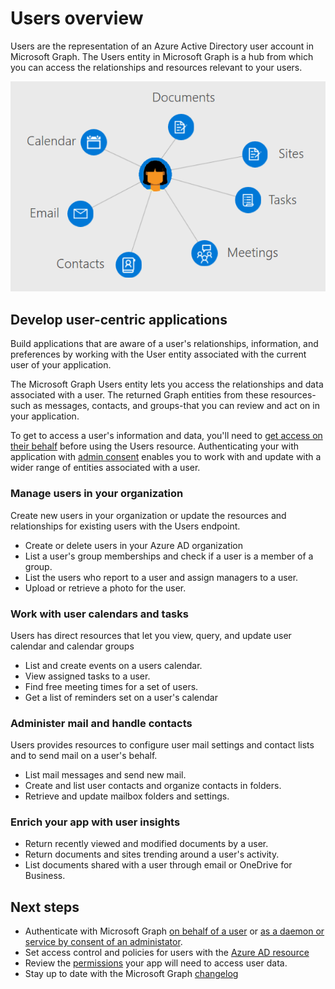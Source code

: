 # Users overview

Users are the representation of an Azure Active Directory user account in Microsoft Graph. The Users entity in Microsoft Graph is a hub from which you can access the relationships and resources relevant to your users.

![Users overview image](images/users.png)

## Develop user-centric applications

Build applications that are aware of a user's relationships, information, and preferences by working with the User entity associated with the current user of your application.

The Microsoft Graph Users entity lets you access the relationships and data associated with a user. The returned Graph entities from these resources-such as messages, contacts, and groups-that you can review and act on in your application. 

To get to access a user's information and data, you'll need to [get access on their behalf](https://developer.microsoft.com/graph/docs/concepts/auth_v2_user) before using the Users resource. Authenticating your with application with [admin consent](https://developer.microsoft.com/en-us/graph/docs/concepts/permissions_reference) enables you to work with and update with a wider range of entities associated with a user.

### Manage users in your organization

Create new users in your organization or update the resources and relationships for existing users with the Users endpoint. 

- Create or delete users in your Azure AD organization
- List a user's group memberships and check if a user is a member of a group.
- List the users who report to a user and assign managers to a user.
- Upload or retrieve a photo for the user.

### Work with user calendars and tasks

Users has direct resources that let you view, query, and update user calendar and calendar groups

- List and create events on a users calendar.
- View assigned tasks to a user.
- Find free meeting times for a set of users.
- Get a list of reminders set on a user's calendar 

### Administer mail and handle contacts

Users provides resources to configure user mail settings and contact lists and to send mail on a user's behalf.

- List mail messages and send new mail.
- Create and list user contacts and organize contacts in folders.
- Retrieve and update mailbox folders and settings.

### Enrich your app with user insights

- Return recently viewed and modified documents by a user.
- Return documents and sites trending around a user's activity.
- List documents shared with a user through email or OneDrive for Business.

## Next steps

- Authenticate with Microsoft Graph [on behalf of a user](https://developer.microsoft.com/en-us/graph/docs/concepts/auth_v2_user) or [as a daemon or service by consent of an administator](https://developer.microsoft.com/en-us/graph/docs/concepts/auth_v2_service).
- Set access control and policies for users with the [Azure AD resource](https://developer.microsoft.com/en-us/graph/docs/api-reference/v1.0/resources/azure_ad_overview)
- Review the [permissions](https://developer.microsoft.com/en-us/graph/docs/concepts/permissions_reference) your app will need to access user data. 
- Stay up to date with the Microsoft Graph [changelog](https://developer.microsoft.com/en-us/graph/docs/concepts/changelog)